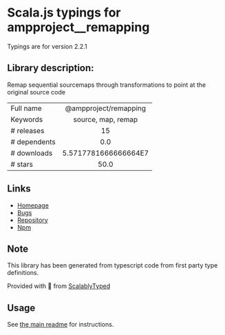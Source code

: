 
# Scala.js typings for ampproject__remapping

Typings are for version 2.2.1

## Library description:
Remap sequential sourcemaps through transformations to point at the original source code

|                    |                 |
| ------------------ | :-------------: |
| Full name          | @ampproject/remapping |
| Keywords           | source, map, remap |
| # releases         | 15 |
| # dependents       | 0.0 |
| # downloads        | 5.5717781666666664E7 |
| # stars            | 50.0 |

## Links
- [Homepage](https://github.com/ampproject/remapping#readme)
- [Bugs](https://github.com/ampproject/remapping/issues)
- [Repository](https://github.com/ampproject/remapping)
- [Npm](https://www.npmjs.com/package/%40ampproject%2Fremapping)
    


## Note
This library has been generated from typescript code from first party type definitions.

Provided with :purple_heart: from [ScalablyTyped](https://github.com/oyvindberg/ScalablyTyped)

## Usage
See [the main readme](../../readme.md) for instructions.


